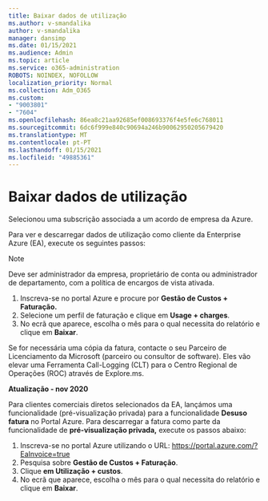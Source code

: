 ```yaml
---
title: Baixar dados de utilização
ms.author: v-smandalika
author: v-smandalika
manager: dansimp
ms.date: 01/15/2021
ms.audience: Admin
ms.topic: article
ms.service: o365-administration
ROBOTS: NOINDEX, NOFOLLOW
localization_priority: Normal
ms.collection: Adm_O365
ms.custom:
- "9003801"
- "7604"
ms.openlocfilehash: 86ea8c21aa92685ef008693376f4e5fe6c768011
ms.sourcegitcommit: 6dc6f999e840c90694a246b90062950205679420
ms.translationtype: MT
ms.contentlocale: pt-PT
ms.lasthandoff: 01/15/2021
ms.locfileid: "49885361"
---
```

# <a name="download-usage-data"></a>Baixar dados de utilização

Selecionou uma subscrição associada a um acordo de empresa da Azure.

Para ver e descarregar dados de utilização como cliente da Enterprise Azure (EA), execute os seguintes passos:

> [!NOTE]
> Deve ser administrador da empresa, proprietário de conta ou administrador de departamento, com a política de encargos de vista ativada. 

1. Inscreva-se no portal Azure e procure por **Gestão de Custos + Faturação.**
2. Selecione um perfil de faturação e clique em **Usage + charges**.
3. No ecrã que aparece, escolha o mês para o qual necessita do relatório e clique em **Baixar**.

Se for necessária uma cópia da fatura, contacte o seu Parceiro de Licenciamento da Microsoft (parceiro ou consultor de software). Eles vão elevar uma Ferramenta Call-Logging (CLT) para o Centro Regional de Operações (ROC) através de Explore.ms.

**Atualização - nov 2020**

Para clientes comerciais diretos selecionados da EA, lançámos uma funcionalidade (pré-visualização privada) para a funcionalidade **Desuso fatura** no Portal Azure. Para descarregar a fatura como parte da funcionalidade de **pré-visualização privada,** execute os passos abaixo:

1. Inscreva-se no portal Azure utilizando o URL: https://portal.azure.com/?EaInvoice=true 
2. Pesquisa sobre **Gestão de Custos + Faturação**. 
3. Clique **em Utilização + custos**. 
4. No ecrã que aparece, escolha o mês para o qual necessita do relatório e clique em **Baixar**.